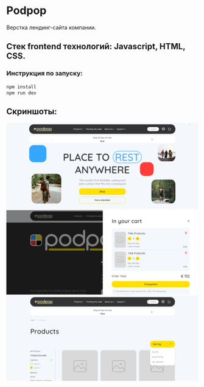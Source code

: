 # Podpop

Верстка лендинг-сайта компании.

<h2><b>Стек frontend технологий:</b> Javascript, HTML, CSS.</h2>

<h3>Инструкция по запуску:</h3>

```
npm install
npm run dev
```

<h2>Скриншоты:</h2>

![Main page](/pictures/1.png 'Main page')
![Main page](/pictures/2.png 'Main page')
![Main page](/pictures/3.png 'Main page')
